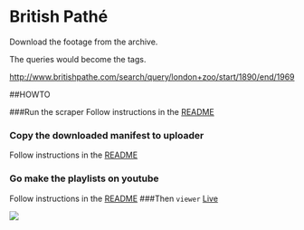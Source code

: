 # British Pathé

Download the footage from the archive.

The queries would become the tags.

http://www.britishpathe.com/search/query/london+zoo/start/1890/end/1969

##HOWTO

###Run the scraper 
Follow instructions in the [README](https://github.com/samelie/british-pate-scraper/blob/master/scraper/README.md)
### Copy the downloaded manifest to uploader
Follow instructions in the [README](https://github.com/samelie/british-pate-scraper/blob/master/uploader/README.md)
### Go make the playlists on youtube
Follow instructions in the [README](https://github.com/samelie/british-pate-scraper/blob/master/parser/README.md)
###Then `viewer`
[Live](http://104.155.67.105/british-pate/viewer/)

![](http://i.imgur.com/GQgjmoq.jpg)